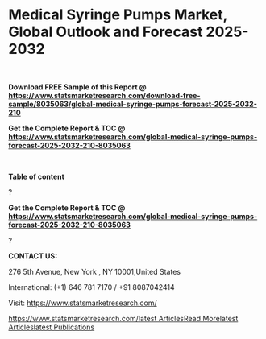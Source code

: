 <h1>Medical Syringe Pumps Market, Global Outlook and Forecast 2025-2032</h1><br/><p><strong>Download FREE Sample of this Report @ <a href="https://www.statsmarketresearch.com/download-free-sample/8035063/global-medical-syringe-pumps-forecast-2025-2032-210">https://www.statsmarketresearch.com/download-free-sample/8035063/global-medical-syringe-pumps-forecast-2025-2032-210</a></strong></p>
 
 
 
 <div><b>Get the Complete Report & TOC @ <a href="https://www.statsmarketresearch.com/global-medical-syringe-pumps-forecast-2025-2032-210-8035063">https://www.statsmarketresearch.com/global-medical-syringe-pumps-forecast-2025-2032-210-8035063</a></b></div>
 
 
 
 <p><br />
 
 <b>Table of content</b></p>
 
 
 
 <p>? </p>
 
 
 
 <div><b>Get the Complete Report & TOC @ <a href="https://www.statsmarketresearch.com/global-medical-syringe-pumps-forecast-2025-2032-210-8035063">https://www.statsmarketresearch.com/global-medical-syringe-pumps-forecast-2025-2032-210-8035063</a></b></div>
 
 
 
 <p>? </p>
 
 
 
 <p><b>CONTACT US:</b><br />
 
 276 5th Avenue, New York , NY 10001,United States<br />
 
 International: (+1) 646 781 7170 / +91 8087042414<br />
 
 Visit: <a href="https://www.statsmarketresearch.com/">https://www.statsmarketresearch.com/</a><br />
 
 <a href="https://gyeongbokgung.com">https://www.statsmarketresearch.com/</a><a href="https://hallyeomaritime.com">latest Articles</a><a href="https://jingwansa.com">Read More</a><a href="https://nguoiviet.jp/">latest Articles</a><a href="https://www.intelmarketresearch.com/">latest Publications</a></p>